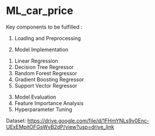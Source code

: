 # ML_car_price
Key components to be fulfilled :

1. Loading and Preprocessing 

2. Model Implementation 
1) Linear Regression
2) Decision Tree Regressor
3) Random Forest Regressor
4) Gradient Boosting Regressor
5) Support Vector Regressor

3. Model Evaluation 
4. Feature Importance Analysis 
5. Hyperparameter Tuning 

Dataset:  https://drive.google.com/file/d/1FHmYNLs9v0Enc-UExEMpitOFGsWvB2dP/view?usp=drive_link
